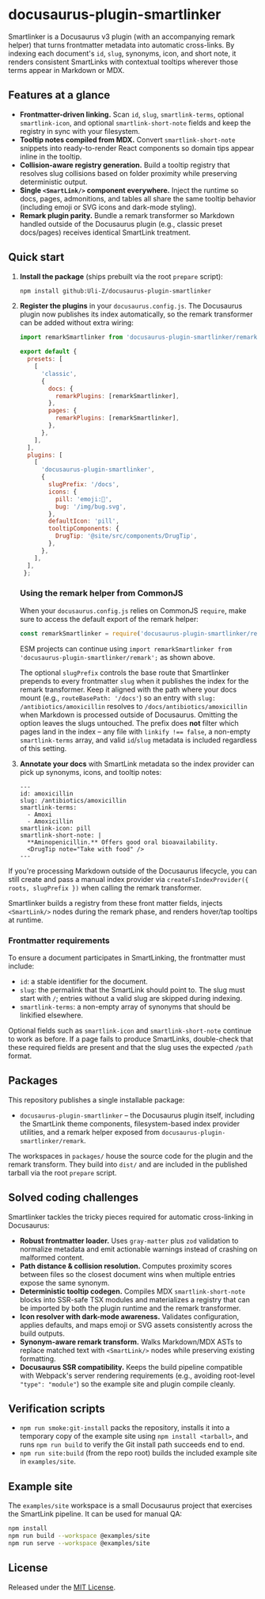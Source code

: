 # docusaurus-plugin-smartlinker

Smartlinker is a Docusaurus v3 plugin (with an accompanying remark helper) that turns frontmatter metadata into automatic cross-links. By indexing each document's `id`, `slug`, synonyms, icon, and short note, it renders consistent SmartLinks with contextual tooltips wherever those terms appear in Markdown or MDX.

## Features at a glance

- **Frontmatter-driven linking.** Scan `id`, `slug`, `smartlink-terms`, optional `smartlink-icon`, and optional `smartlink-short-note` fields and keep the registry in sync with your filesystem.
- **Tooltip notes compiled from MDX.** Convert `smartlink-short-note` snippets into ready-to-render React components so domain tips appear inline in the tooltip.
- **Collision-aware registry generation.** Build a tooltip registry that resolves slug collisions based on folder proximity while preserving deterministic output.
- **Single `<SmartLink/>` component everywhere.** Inject the runtime so docs, pages, admonitions, and tables all share the same tooltip behavior (including emoji or SVG icons and dark-mode styling).
- **Remark plugin parity.** Bundle a remark transformer so Markdown handled outside of the Docusaurus plugin (e.g., classic preset docs/pages) receives identical SmartLink treatment.

## Quick start

1. **Install the package** (ships prebuilt via the root `prepare` script):

   ```bash
   npm install github:Uli-Z/docusaurus-plugin-smartlinker
   ```

2. **Register the plugins** in your `docusaurus.config.js`. The Docusaurus plugin now publishes its index automatically, so the remark transformer can be added without extra wiring:

   ```js
   import remarkSmartlinker from 'docusaurus-plugin-smartlinker/remark';

   export default {
     presets: [
       [
         'classic',
         {
           docs: {
             remarkPlugins: [remarkSmartlinker],
           },
           pages: {
             remarkPlugins: [remarkSmartlinker],
           },
         },
       ],
     ],
     plugins: [
       [
         'docusaurus-plugin-smartlinker',
         {
           slugPrefix: '/docs',
           icons: {
             pill: 'emoji:💊',
             bug: '/img/bug.svg',
           },
           defaultIcon: 'pill',
           tooltipComponents: {
             DrugTip: '@site/src/components/DrugTip',
           },
         },
       ],
     ],
    };
    ```

   ### Using the remark helper from CommonJS

   When your `docusaurus.config.js` relies on CommonJS `require`, make sure to access the default export of the remark helper:

   ```js
   const remarkSmartlinker = require('docusaurus-plugin-smartlinker/remark').default;
   ```
   
   ESM projects can continue using `import remarkSmartlinker from 'docusaurus-plugin-smartlinker/remark';` as shown above.

   The optional `slugPrefix` controls the base route that Smartlinker
   prepends to every frontmatter `slug` when it publishes the index for the
   remark transformer. Keep it aligned with the path where your docs mount
   (e.g., `routeBasePath: '/docs'`) so an entry with
   ``slug: /antibiotics/amoxicillin`` resolves to
   `/docs/antibiotics/amoxicillin` when Markdown is processed outside of
   Docusaurus. Omitting the option leaves the slugs untouched. The prefix
   does **not** filter which pages land in the index – any file with
   `linkify !== false`, a non-empty `smartlink-terms` array, and valid
   `id`/`slug` metadata is included regardless of this setting.

3. **Annotate your docs** with SmartLink metadata so the index provider can pick up synonyms, icons, and tooltip notes:

   ```mdx
   ---
   id: amoxicillin
   slug: /antibiotics/amoxicillin
   smartlink-terms:
     - Amoxi
     - Amoxicillin
   smartlink-icon: pill
   smartlink-short-note: |
     **Aminopenicillin.** Offers good oral bioavailability.
     <DrugTip note="Take with food" />
   ---
   ```

If you're processing Markdown outside of the Docusaurus lifecycle, you can still create and pass a manual index provider via `createFsIndexProvider({ roots, slugPrefix })` when calling the remark transformer.

Smartlinker builds a registry from these front matter fields, injects `<SmartLink/>` nodes during the remark phase, and renders hover/tap tooltips at runtime.

### Frontmatter requirements

To ensure a document participates in SmartLinking, the frontmatter must include:

- `id`: a stable identifier for the document.
- `slug`: the permalink that the SmartLink should point to. The slug must start with `/`; entries without a valid slug are skipped during indexing.
- `smartlink-terms`: a non-empty array of synonyms that should be linkified elsewhere.

Optional fields such as `smartlink-icon` and `smartlink-short-note` continue to work as before. If a page fails to produce SmartLinks, double-check that these required fields are present and that the slug uses the expected `/path` format.

## Packages

This repository publishes a single installable package:

- `docusaurus-plugin-smartlinker` – the Docusaurus plugin itself, including the SmartLink theme components, filesystem-based index provider utilities, and a remark helper exposed from `docusaurus-plugin-smartlinker/remark`.

The workspaces in `packages/` house the source code for the plugin and the remark transform. They build into `dist/` and are included in the published tarball via the root `prepare` script.

## Solved coding challenges

Smartlinker tackles the tricky pieces required for automatic cross-linking in Docusaurus:

- **Robust frontmatter loader.** Uses `gray-matter` plus `zod` validation to normalize metadata and emit actionable warnings instead of crashing on malformed content.
- **Path distance & collision resolution.** Computes proximity scores between files so the closest document wins when multiple entries expose the same synonym.
- **Deterministic tooltip codegen.** Compiles MDX `smartlink-short-note` blocks into SSR-safe TSX modules and materializes a registry that can be imported by both the plugin runtime and the remark transformer.
- **Icon resolver with dark-mode awareness.** Validates configuration, applies defaults, and maps emoji or SVG assets consistently across the build outputs.
- **Synonym-aware remark transform.** Walks Markdown/MDX ASTs to replace matched text with `<SmartLink/>` nodes while preserving existing formatting.
- **Docusaurus SSR compatibility.** Keeps the build pipeline compatible with Webpack's server rendering requirements (e.g., avoiding root-level `"type": "module"`) so the example site and plugin compile cleanly.

## Verification scripts

- `npm run smoke:git-install` packs the repository, installs it into a temporary copy of the example site using `npm install <tarball>`, and runs `npm run build` to verify the Git install path succeeds end to end.
- `npm run site:build` (from the repo root) builds the included example site in `examples/site`.

## Example site

The `examples/site` workspace is a small Docusaurus project that exercises the SmartLink pipeline. It can be used for manual QA:

```bash
npm install
npm run build --workspace @examples/site
npm run serve --workspace @examples/site
```

## License

Released under the [MIT License](./LICENSE).